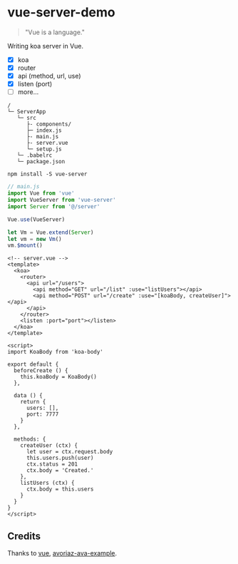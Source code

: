 # vue-server-demo

> "Vue is a language."

Writing koa server in Vue.

- [x] koa
- [x] router
- [x] api (method, url, use)
- [x] listen (port)
- [ ] more...

```plain
/
└─ ServerApp
   └─ src
      ├- components/
      ├─ index.js
      ├- main.js
      ├- server.vue
      └─ setup.js
   └─ .babelrc
   └─ package.json
```

```plain
npm install -S vue-server
```

```js
// main.js
import Vue from 'vue'
import VueServer from 'vue-server'
import Server from '@/server'

Vue.use(VueServer)

let Vm = Vue.extend(Server)
let vm = new Vm()
vm.$mount()
```

```vue
<!-- server.vue -->
<template>
  <koa>
    <router>
      <api url="/users">
        <api method="GET" url="/list" :use="listUsers"></api>
        <api method="POST" url="/create" :use="[koaBody, createUser]"></api>
      </api>
    </router>
    <listen :port="port"></listen>
  </koa>
</template>

<script>
import KoaBody from 'koa-body'

export default {
  beforeCreate () {
    this.koaBody = KoaBody()
  },

  data () {
    return {
      users: [],
      port: 7777
    }
  },

  methods: {
    createUser (ctx) {
      let user = ctx.request.body
      this.users.push(user)
      ctx.status = 201
      ctx.body = 'Created.'
    },
    listUsers (ctx) {
      ctx.body = this.users
    }
  }
}
</script>
```

## Credits

Thanks to [vue](https://github.com/vuejs/vue), [avoriaz-ava-example](https://github.com/eddyerburgh/avoriaz-ava-example).
